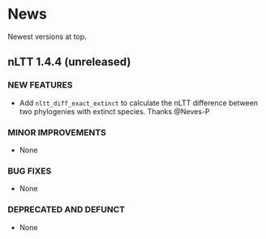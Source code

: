 # News

Newest versions at top.

## nLTT 1.4.4 (unreleased)

### NEW FEATURES

  * Add `nltt_diff_exact_extinct` to calculate the
    nLTT difference between two phylogenies with
    extinct species. Thanks @Neves-P
  
### MINOR IMPROVEMENTS

  * None

### BUG FIXES

  * None

### DEPRECATED AND DEFUNCT

  * None


